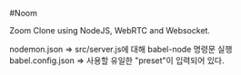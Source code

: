#Noom

Zoom Clone using NodeJS, WebRTC and Websocket.

nodemon.json ⇒ src/server.js에 대해 babel-node 명령문 실행
babel.config.json ⇒ 사용할 유일한 "preset"이 입력되어 있다.
